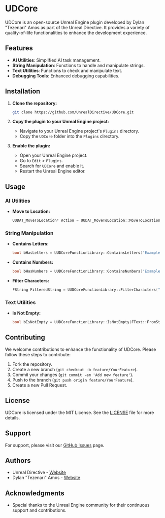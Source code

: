 # UDCore

UDCore is an open-source Unreal Engine plugin developed by Dylan "Tezenari" Amos as part of the Unreal Directive. It provides a variety of quality-of-life functionalities to enhance the development experience.

## Features

- **AI Utilities**: Simplified AI task management.
- **String Manipulation**: Functions to handle and manipulate strings.
- **Text Utilities**: Functions to check and manipulate text.
- **Debugging Tools**: Enhanced debugging capabilities.

## Installation

1. **Clone the repository:**
   ```sh
   git clone https://github.com/UnrealDirective/UDCore.git
   ```

2. **Copy the plugin to your Unreal Engine project:**
   - Navigate to your Unreal Engine project's `Plugins` directory.
   - Copy the `UDCore` folder into the `Plugins` directory.

3. **Enable the plugin:**
   - Open your Unreal Engine project.
   - Go to `Edit` > `Plugins`.
   - Search for `UDCore` and enable it.
   - Restart the Unreal Engine editor.

## Usage

### AI Utilities

- **Move to Location:**
  ```cpp
  UUDAT_MoveToLocation* Action = UUDAT_MoveToLocation::MoveToLocation(WorldContextObject, Controller, Destination, AcceptanceRadius, bDebugLineTrace);
  ```

### String Manipulation

- **Contains Letters:**
  ```cpp
  bool bHasLetters = UUDCoreFunctionLibrary::ContainsLetters("ExampleString");
  ```

- **Contains Numbers:**
  ```cpp
  bool bHasNumbers = UUDCoreFunctionLibrary::ContainsNumbers("Example123");
  ```

- **Filter Characters:**
  ```cpp
  FString FilteredString = UUDCoreFunctionLibrary::FilterCharacters("Example123!@#", true, true, true, true);
  ```

### Text Utilities

- **Is Not Empty:**
  ```cpp
  bool bIsNotEmpty = UUDCoreFunctionLibrary::IsNotEmpty(FText::FromString("Example"));
  ```

## Contributing

We welcome contributions to enhance the functionality of UDCore. Please follow these steps to contribute:

1. Fork the repository.
2. Create a new branch (`git checkout -b feature/YourFeature`).
3. Commit your changes (`git commit -am 'Add new feature'`).
4. Push to the branch (`git push origin feature/YourFeature`).
5. Create a new Pull Request.

## License

UDCore is licensed under the MIT License. See the [LICENSE](LICENSE) file for more details.

## Support

For support, please visit our [GitHub Issues](https://github.com/UnrealDirective/UDCore/issues) page.

## Authors

- Unreal Directive - [Website](https://unrealdirective.com)
- Dylan "Tezenari" Amos - [Website](https://dylanamos.com)

## Acknowledgments

- Special thanks to the Unreal Engine community for their continuous support and contributions.
